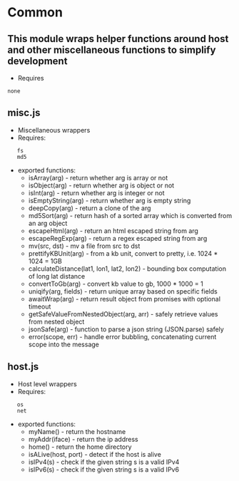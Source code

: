 # Common

## This module wraps helper functions around host and other miscellaneous functions to simplify development 

- Requires
```
none
```

## misc.js
- Miscellaneous wrappers
- Requires:
```
   fs
   md5 
```
- exported functions:
  - isArray(arg) - return whether arg is array or not
  - isObject(arg) - return whether arg is object or not
  - isInt(arg) - return whether arg is integer or not
  - isEmptyString(arg) - return whether arg is empty string
  - deepCopy(arg) - return a clone of the arg
  - md5Sort(arg) - return hash of a sorted array which is converted from an arg object
  - escapeHtml(arg) - return an html escaped string from arg
  - escapeRegExp(arg) - return a regex escaped string from arg
  - mv(src, dst) - mv a file from src to dst
  - prettifyKBUnit(arg) - from a kb unit, convert to pretty, i.e. 1024 * 1024 = 1GB
  - calculateDistance(lat1, lon1, lat2, lon2) - bounding box computation of long lat distance
  - convertToGb(arg) - convert kb value to gb, 1000 * 1000 = 1
  - uniqify(arg, fields) - return unique array based on specific fields
  - awaitWrap(arg) - return result object from promises with optional timeout
  - getSafeValueFromNestedObject(arg, arr) - safely retrieve values from nested object
  - jsonSafe(arg) - function to parse a json string (JSON.parse) safely
  - error(scope, err) - handle error bubbling, concatenating current scope into the message

## host.js
- Host level wrappers
- Requires:
```
   os
   net 
```
- exported functions:
  - myName() - return the hostname
  - myAddr(iface) - return the ip address
  - home() - return the home directory
  - isALive(host, port) - detect if the host is alive
  - isIPv4(s) - check if the given string s is a valid IPv4
  - isIPv6(s) - check if the given string s is a valid IPv6
